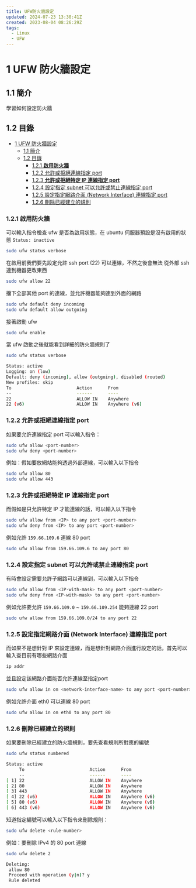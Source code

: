 ```yaml
---
title: UFW防火牆設定
updated: 2024-07-23 13:30:41Z
created: 2023-08-04 08:26:29Z
tags:
  - Linux
  - UFW
---
```


# 1 UFW 防火牆設定

## 1.1 簡介
學習如何設定防火牆

## 1.2 目錄

- [1 UFW 防火牆設定](#1-ufw-防火牆設定)
  - [1.1 簡介](#11-簡介)
  - [1.2 目錄](#12-目錄)
    - [1.2.1 **啟用防火牆**](#121-啟用防火牆)
    - [1.2.2 允許或拒絕連線指定 port](#122-允許或拒絕連線指定-port)
    - [1.2.3 **允許或拒絕特定 IP 連線指定 port**](#123-允許或拒絕特定-ip-連線指定-port)
    - [1.2.4 設定指定 subnet 可以允許或禁止連線指定 port](#124-設定指定-subnet-可以允許或禁止連線指定-port)
    - [1.2.5 設定指定網路介面 (Network Interface) 連線指定 port](#125-設定指定網路介面-network-interface-連線指定-port)
    - [1.2.6 刪除已經建立的規則](#126-刪除已經建立的規則)


### 1.2.1 **啟用防火牆**

可以輸入指令檢查 ufw 是否為啟用狀態，在 ubuntu 伺服器預設是沒有啟用的狀態 `Status: inactive`

```bash
sudo ufw status verbose
```

在啟用前我們要先設定允許 ssh port (22) 可以連線，不然之後會無法 從外部 ssh 連到機器更改東西

```bash
sudo ufw allow 22
```

擋下全部其他 port 的連線，並允許機器能夠連到外面的網路

```bash
sudo ufw default deny incoming
sudo ufw default allow outgoing
```

接著啟動 ufw

```bash
sudo ufw enable
```

當 ufw 啟動之後就能看到詳細的防火牆規則了

```bash
sudo ufw status verbose
```

```bash
Status: active
Logging: on (low)
Default: deny (incoming), allow (outgoing), disabled (routed)
New profiles: skip
To                         Action      From
--                         ------      ----
22                         ALLOW IN    Anywhere
22 (v6)                    ALLOW IN    Anywhere (v6)
```

<!--more-->

### 1.2.2 允許或拒絕連線指定 port

如果要允許連線指定 port 可以輸入指令：

```bash
sudo ufw allow <port-number>
sudo ufw deny <port-number>
```

例如：假如要放網站能夠透過外部連線，可以輸入以下指令

```bash
sudo ufw allow 80
sudo ufw allow 443
```

### 1.2.3 **允許或拒絕特定 IP 連線指定 port**

而假如是只允許特定 IP 才能連線的話，可以輸入以下指令

```bash
sudo ufw allow from <IP> to any port <port-number>
sudo ufw deny from <IP> to any port <port-number>
```

例如允許 `159.66.109.6` 連線 80 port

```bash
sudo ufw allow from 159.66.109.6 to any port 80
```

### 1.2.4 設定指定 subnet 可以允許或禁止連線指定 port

有時會設定需要允許子網路可以連線到，可以輸入以下指令

```bash
sudo ufw allow from <IP-with-mask> to any port <port-number>
sudo ufw deny from <IP-with-mask> to any port <port-number>
```

例如允許要允許 `159.66.109.0` ~ `159.66.109.254` 能夠連線 22 port

```bash
sudo ufw allow from 159.66.109.0/24 to any port 22
```

### 1.2.5 設定指定網路介面 (Network Interface) 連線指定 port

而如果不是想針對 IP 來設定連線，而是想針對網路介面進行設定的話，首先可以輸入查目前有哪些網路介面

```bash
ip addr
```

並且設定該網路介面能否允許連線至指定port

```bash
sudo ufw allow in on <network-interface-name> to any port <port-number>
```

例如允許介面 eth0 可以連線 80 port

```bash
sudo ufw allow in on eth0 to any port 80
```

### 1.2.6 刪除已經建立的規則

如果要刪除已經建立的防火牆規則，要先查看規則所對應的編號

```bash
sudo ufw status numbered
```

```bash
Status: active
     To                         Action      From
     --                         ------      ----
[ 1] 22                         ALLOW IN    Anywhere
[ 2] 80                         ALLOW IN    Anywhere
[ 3] 443                        ALLOW IN    Anywhere
[ 4] 22 (v6)                    ALLOW IN    Anywhere (v6)
[ 5] 80 (v6)                    ALLOW IN    Anywhere (v6)
[ 6] 443 (v6)                   ALLOW IN    Anywhere (v6)
```

知道指定編號可以輸入以下指令來刪除規則：

```bash
sudo ufw delete <rule-number>
```

例如：要刪除 IPv4 的 80 port 連線

```bash
sudo ufw delete 2
```

```bash
Deleting:
 allow 80
 Proceed with operation (y|n)? y
 Rule deleted
```